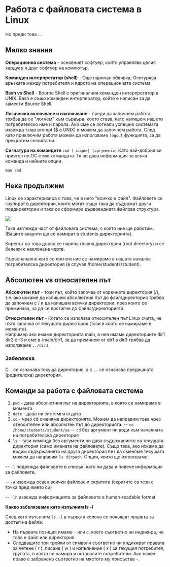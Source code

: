 
# Работа с файловата система в Linux
Но преди това ...
## Малко знания
**Операционна система** - основният софтуер, който управлява целия хардуер и друг софтуер на компютър.

**Команден интерпретатор (shell)** - Още наричан обвивка;  Осигурява връзката между потребителя и ядрото на операционната система

**Bash vs Shell** - Bourne Shell е оригиналния команден интерпретатор в UNIX. Bash е също команден интерператор, който е написан за да замести Bourne Shell. 

**Логическо включване и изключване** - преди да започнем работа, трябва да се "логнем" към сървъра, което става, като напишем нашето потребителско име и парола. Ако сме се логнали успешно системата извежда т.нар prompt ($ в UNIX) и можем да започнем работа. След като приключим работа можем да използваме `logout`
функцията, за да прекратим сесията ни. 

**Сигнатура на командите**
`cmd [-oпции] [аргументи]`
Като най-добрия ви приятел по ОС e `man` командата. Тя ви дава информация за всяка команда и нейните опции. 

`man cmd`

## Нека продължим 
Linux се характеризира с това, че в него "всичко е файл". Файловете се групират в директории, които могат също така да съдържат други поддиректории и така се сформира дървовидната файлова структура. 

![](http://newkis.fmi.uni-sofia.bg/~svi/os/ex/fs.gif)

Така изглежда част от файловата система, с която ние ще работим. (Вашите акаунти ще се намират в students директорията). 

Коренът на това дърво се нарича главна директория (root directory) и се бележи с наклонена черта. 

Първоначално като се логнем ние се намираме в нашата начална потребителска директория (в случая /home/students/student).

## Абсолютен vs относителен път 
**Aбсолютен път** - този път, който започва от коренната директория (/), т.е. ако искаме да изпишем абсолютния път до файл/директория трябва да започнем с / и да изпишем всички директории. през които се преминава, за да се достигне до файла/директорията.

**Относителен път** - Когато се използва относителен път Linux счита, че пътя започва от текущата директория (тази в която се намираме в момента).  
Например ако имаме директорията main, в нея имаме директориите dir1 dir2 dir3 и сме в /main/dir1, за да преминем от dir1 в dir3  трябва да използваме  `../dir3`

### Забележка
С `.` се означава текуща директория, а с `..` се означава предишната (родителска) директория.

## Команди за работа с файловата система
1. `pwd` - дава абсолютния път на директорията, в която се намираме в момента. 
2. `date` - дава ни системната дата
3.  `cd` - чрез cd сменяме директорията. Можем да направим това чрез относителен или абсолютен път до директорията.
-- `cd /home/students/student/aa`
-- `cd` без аргумент ни води към началната ни потребителска директория 
4. `ls` - тази команда без аргументи ни дава съдържанието на текущата директория (само имената на файловете). Също така, ако искаме да видим съдържанието на друга директория без да сменяме текущата можем да направим `ls dirpath`. 
Oпции, които ще използваме:

-- `-l` подрежда файловете в списък, като ни дава и повече информация за файловете. 

-- `-a` извежда освен всички файлове и скритите (скритите са тези с точка пред името си)

-- `-lh` извежда информацията за файловете в human-readable format

**Какво забелязваме като  изпълним ls -l** 

След като изпълним `ls -l` в първата колона се появяват правата за достъп на файла:

 - На първата позиция имаме `-` или `d`,  което съответно ни индикира, че това е файл или директория.
 - Следващите три тройки от символи съответно ни индикират правата за четене ( r ), писане ( w ) и изпълнение ( x ) за текущия потребител, групата, в която се намира и останалите потребители. Ако някое право е забранено съответно на мястото му присъства `-`.

